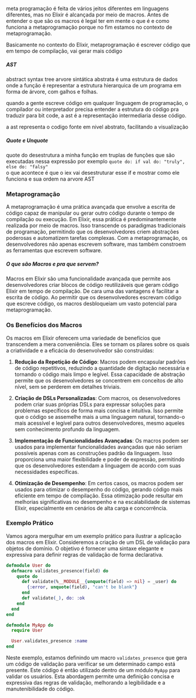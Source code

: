 
meta programação é feita de vários jeitos diferentes em linguagens diferentes, mas no Elixir é alcançada por meio de macros. 
Antes de entender o que são os macros é legal ter em mente o que é e como funciona a metaprogramação porque no fim estamos no contexto de metaprogramação. 

Basicamente no contexto do Elixir, metaprogramação é escrever código que em tempo de compilação, vai gerar mais código

##### AST
abstract syntax tree
arvore sintática abstrata é uma estrutura de dados onde a função é representar a estrutura hierarquica de um programa em forma de árvore, com galhos e folhas. 

quando a gente escreve código em qualquer linguagem de programação, o compilador ou interpretador precisa entender a estrutura do código pra traduzir para bit code, a ast é a representação intermediaria desse código.

a ast representa o codigo fonte em nivel abstrato, facilitando a visualização 
##### Quote e Unquote
quote do desestrutura a minha função em truplas de funções que são executadas nessa expressão
por exemplo
`quote do: if val do: "truly", else do: "falsy"`  
o que acontece é que o iex vai desestruturar esse if e mostrar como ele funciona e sua ordem na arvore AST
### Metaprogramação

A metaprogramação é uma prática avançada que envolve a escrita de código capaz de manipular ou gerar outro código durante o tempo de compilação ou execução. Em Elixir, essa prática é predominantemente realizada por meio de macros. Isso transcende os paradigmas tradicionais de programação, permitindo que os desenvolvedores criem abstrações poderosas e automatizem tarefas complexas. Com a metaprogramação, os desenvolvedores não apenas escrevem software, mas também constroem as ferramentas que escrevem software.

##### O que são Macros e pra que servem?

Macros em Elixir são uma funcionalidade avançada que permite aos desenvolvedores criar blocos de código reutilizáveis que geram código Elixir em tempo de compilação. De cara uma das vantagens é facilitar a escrita de código. Ao permitir que os desenvolvedores escrevam código que escreve código, os macros desbloqueiam um vasto potencial para metaprogramação.
### Os Benefícios dos Macros 
Os macros em Elixir oferecem uma variedade de benefícios que transcendem a mera conveniência. Eles se tornam os pilares sobre os quais a criatividade e a eficácia do desenvolvedor são construídas:

1. **Redução da Repetição de Código**: Macros podem encapsular padrões de código repetitivos, reduzindo a quantidade de digitação necessária e tornando o código mais limpo e legível. Essa capacidade de abstração permite que os desenvolvedores se concentrem em conceitos de alto nível, sem se perderem em detalhes triviais.
    
2. **Criação de DSLs Personalizadas**: Com macros, os desenvolvedores podem criar suas próprias DSLs para expressar soluções para problemas específicos de forma mais concisa e intuitiva. Isso permite que o código se assemelhe mais a uma linguagem natural, tornando-o mais acessível e legível para outros desenvolvedores, mesmo aqueles sem conhecimento profundo da linguagem.
    
3. **Implementação de Funcionalidades Avançadas**: Os macros podem ser usados para implementar funcionalidades avançadas que não seriam possíveis apenas com as construções padrão da linguagem. Isso proporciona uma maior flexibilidade e poder de expressão, permitindo que os desenvolvedores estendam a linguagem de acordo com suas necessidades específicas.
    
4. **Otimização de Desempenho**: Em certos casos, os macros podem ser usados para otimizar o desempenho do código, gerando código mais eficiente em tempo de compilação. Essa otimização pode resultar em melhorias significativas no desempenho e na escalabilidade de sistemas Elixir, especialmente em cenários de alta carga e concorrência.
    

### Exemplo Prático

Vamos agora mergulhar em um exemplo prático para ilustrar a aplicação dos macros em Elixir. Consideremos a criação de um DSL de validação para objetos de domínio. O objetivo é fornecer uma sintaxe elegante e expressiva para definir regras de validação de forma declarativa.

```elixir
defmodule User do
  defmacro validates_presence(field) do
    quote do
      def validate(%__MODULE__{unquote(field) => nil} = _user) do
        {:error, unquote(field), "can't be blank"}
      end
      def validate(_), do: :ok
    end
  end
end

defmodule MyApp do
  require User

  User.validates_presence :name
end

```

Neste exemplo, estamos definindo um macro `validates_presence` que gera um código de validação para verificar se um determinado campo está presente. Este código é então utilizado dentro de um módulo `MyApp` para validar os usuários. Esta abordagem permite uma definição concisa e expressiva das regras de validação, melhorando a legibilidade e a manutenibilidade do código.
